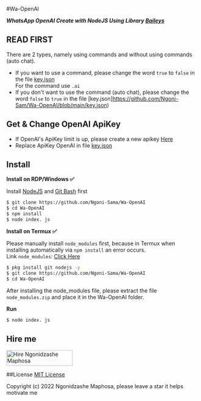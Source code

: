 #Wa-OpenAI

***WhatsApp OpenAI Create with NodeJS Using Library [Baileys](https://github.com/adiwajshing/Baileys)***

## READ FIRST
There are 2 types, namely using commands and without using commands (auto chat).
- If you want to use a command, please change the word ```true``` to ```false``` in the file [key.json](https://github.com/Ngoni-Sama/Wa-OpenAI/blob/main/key.json)<br>For the command use ```.ai```
- If you don't want to use the command (auto chat), please change the word ```false``` to ```true``` in the file [key.json]https://github.com/Ngoni-Sam/Wa-OpenAI/blob/main/key.json)

## Get & Change OpenAI ApiKey
- If OpenAI's ApiKey limit is up, please create a new apikey [Here](https://beta.openai.com/account/api-keys)
- Replace ApiKey OpenAI in file [key.json](https://github.com/Ngoni-Sama/Wa-OpenAI/blob/main/key.json)

## Install
**Install on RDP/Windows ✅**

Install [NodeJS](https://nodejs.org/en/download/)
  and [Git Bash](https://git-scm.com/downloads) first
```bash
$ git clone https://github.com/Ngoni-Sama/Wa-OpenAI
$ cd Wa-OpenAI
$ npm install
$ node index. js
```
**Install on Termux ✅**

Please manually install ```node_modules``` first, because in Termux when installing automatically via ```npm install``` an error occurs.
<br>Link ```node_modules```: [Click Here](https://drive.google.com/file/d/1gKGjseRirX6mQ5LOFULpmnDs7q3Svm8y/view?usp=sharing)
```bash
$ pkg install git nodejs -y
$ git clone https://github.com/Ngoni-Sama/Wa-OpenAI
$ cd Wa-OpenAI
```
After installing the node_modules file, please extract the file ```node_modules.zip``` and place it in the Wa-OpenAI folder.

**Run**
```bash
$ node index. js
```

## Hire me
<a href="https://pocketlabs.co.zw/ngonie.html" target="_blank"><img src="https://www.nowakee.com/oodsitir/2023/02/image.png" alt="Hire Ngonidzashe Maphosa" height="41" width="174"></a>

##License
[MIT License](https://github.com/Ngoni-Sama/Wa-OpenAI/blob/main/LICENSE)

Copyright (c) 2022 Ngonidzashe Maphosa, please leave a star it helps motivate me
